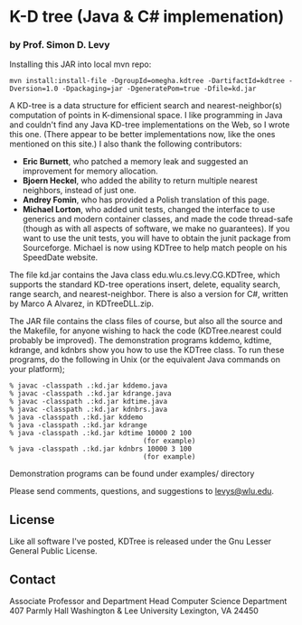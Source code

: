 # K-D tree (Java & C# implemenation)
### by Prof. Simon D. Levy

Installing this JAR into local mvn repo:

```
mvn install:install-file -DgroupId=omegha.kdtree -DartifactId=kdtree -Dversion=1.0 -Dpackaging=jar -DgeneratePom=true -Dfile=kd.jar
```

A KD-tree is a data structure for efficient search and nearest-neighbor(s) computation of points in K-dimensional space. I like programming in Java and couldn't find any Java KD-tree implementations on the Web, so I wrote this one. (There appear to be better implementations now, like the ones mentioned on this site.) I also thank the following contributors:

  - **Eric Burnett**, who patched a memory leak and suggested an improvement for memory allocation.
  - **Bjoern Heckel**, who added the ability to return multiple nearest neighbors, instead of just one.
  - **Andrey Fomin**, who has provided a Polish translation of this page.
  - **Michael Lorton**, who added unit tests, changed the interface to use generics and modern container classes, and made the code thread-safe (though as with all aspects of software, we make no guarantees). If you want to use the unit tests, you will have to obtain the junit package from Sourceforge. Michael is now using KDTree to help match people on his SpeedDate website.

The file kd.jar contains the Java class edu.wlu.cs.levy.CG.KDTree, which supports the standard KD-tree operations insert, delete, equality search, range search, and nearest-neighbor. There is also a version for C#, written by Marco A Alvarez, in KDTreeDLL.zip.

The JAR file contains the class files of course, but also all the source and the Makefile, for anyone wishing to hack the code (KDTree.nearest could probably be improved). The demonstration programs kddemo, kdtime, kdrange, and kdnbrs show you how to use the KDTree class. To run these programs, do the following in Unix (or the equivalent Java commands on your platform);

```
% javac -classpath .:kd.jar kddemo.java
% javac -classpath .:kd.jar kdrange.java
% javac -classpath .:kd.jar kdtime.java
% javac -classpath .:kd.jar kdnbrs.java
% java -classpath .:kd.jar kddemo
% java -classpath .:kd.jar kdrange
% java -classpath .:kd.jar kdtime 10000 2 100
                                 (for example)
% java -classpath .:kd.jar kdnbrs 10000 3 100
                                 (for example)
```

Demonstration programs can be found under examples/ directory

Please send comments, questions, and suggestions to levys@wlu.edu.

## License

Like all software I've posted, KDTree is released under the Gnu Lesser General Public License.

## Contact

  Associate Professor and Department Head
  Computer Science Department
  407 Parmly Hall Washington & Lee University
  Lexington, VA 24450

